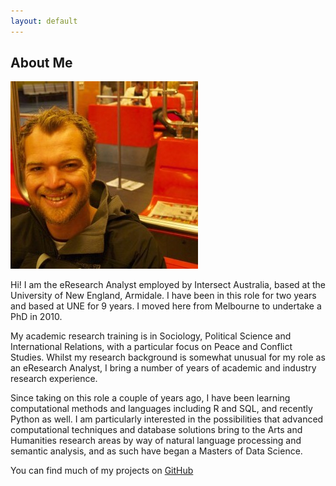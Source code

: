 ```yaml
---
layout: default
---
```


## About Me

<img class="profile-picture" src="photo.jpg">

Hi! I am the eResearch Analyst employed by Intersect Australia, based at the University of New England, Armidale. I have been in this role for two years and based at UNE for 9 years. I moved here from Melbourne to undertake a PhD in 2010. 

My academic research training is in Sociology, Political Science and International Relations, with a particular focus on Peace and Conflict Studies. Whilst my research background is somewhat unusual for my role as an eResearch Analyst, I bring a number of years of academic and industry research experience. 

Since taking on this role a couple of years ago, I have been learning computational methods and languages including R and SQL, and recently Python as well. I am particularly interested in the possibilities that advanced computational techniques and database solutions bring to the Arts and Humanities research areas by way of natural language processing and semantic analysis, and as such have began a Masters of Data Science. 

You can find much of my projects on [GitHub](https://github.com/paddytobias)
